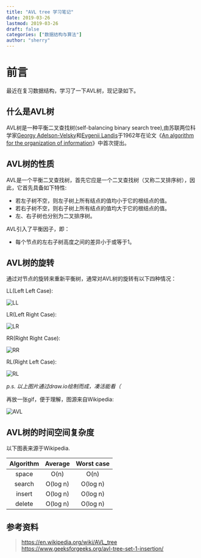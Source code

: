 ```yaml
---
title: "AVL tree 学习笔记"
date: 2019-03-26
lastmod: 2019-03-26
draft: false
categories: ["数据结构与算法"]
author: "sherry"
---
```


# 前言

最近在复习数据结构，学习了一下AVL树，现记录如下。

## 什么是AVL树

AVL树是一种平衡二叉查找树(self-balancing binary search tree),由苏联两位科学家[Georgy Adelson-Velsky](https://en.wikipedia.org/wiki/Georgy_Adelson-Velsky)和[Evgenii Landis](https://en.wikipedia.org/wiki/Evgenii_Landis)于1962年在论文《[An algorithm for the organization of information](http://professor.ufabc.edu.br/~jesus.mena/courses/mc3305-2q-2015/AED2-10-avl-paper.pdf)》中首次提出。

<!--more-->

## AVL树的性质

AVL是一个平衡二叉查找树，首先它应是一个二叉查找树（又称二叉排序树），因此，它首先具备如下特性:

- 若左子树不空，则左子树上所有结点的值均小于它的根结点的值。
- 若右子树不空，则右子树上所有结点的值均大于它的根结点的值。
- 左、右子树也分别为二叉排序树。

AVL引入了平衡因子，即：

- 每个节点的左右子树高度之间的差异小于或等于1。

## AVL树的旋转

通过对节点的旋转来重新平衡树，通常对AVL树的旋转有以下四种情况：

LL(Left Left Case):

![LL](http://wx1.sinaimg.cn/large/ea5eda6dly1g1gm6mz4y3j20ix04m0sq.jpg)

LR(Left Right Case):

![LR](http://wx1.sinaimg.cn/large/ea5eda6dly1g1gm6mywftj20cf0bdt8v.jpg)

RR(Right Right Case):

![RR](http://wx1.sinaimg.cn/large/ea5eda6dly1g1gm6mxjg7j20il04hweh.jpg)

RL(Right Left Case):

![RL](http://wx2.sinaimg.cn/large/ea5eda6dly1g1gm6my92oj20c00azjri.jpg)

_p.s. 以上图片通过draw.io绘制而成，凑活能看（_

再放一张gif，便于理解，图源来自Wikipedia:

![AVL](http://wx2.sinaimg.cn/large/ea5eda6dly1g1f6ae2fq2g208w050dm1.gif)

## AVL树的时间空间复杂度

以下图表来源于Wikipedia.

| Algorithm | Average | Worst case |
|:---:|:---:|:---:|
| space | O(n) | O(n) |
| search | O(log n) | O(log n) |
| insert | O(log n) | O(log n) |
| delete | O(log n) | O(log n) |

## 参考资料

> https://en.wikipedia.org/wiki/AVL_tree
> https://www.geeksforgeeks.org/avl-tree-set-1-insertion/